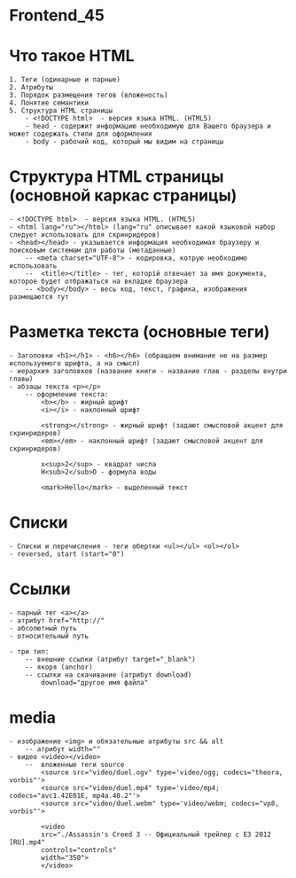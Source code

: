 # Frontend_45
# Что такое HTML
    1. Теги (одинарные и парные)
    2. Атрибуты
    3. Порядок размещения тегов (вложеность) 
    4. Понятие семантики
    5. Структура HTML страницы
        - <!DOCTYPE html>  - версия языка HTML. (HTML5)
        - head - содержит информацию необходимую для Вашего браузера и может содержать стили для оформления
        - body - рабочий код, который мы видим на страницы

# Структура HTML страницы (основной каркас страницы)
    - <!DOCTYPE html>  - версия языка HTML. (HTML5)
    - <html lang="ru"></html> (lang="ru" описывает какой языковой набор следует использовать для скринридеров)
    - <head></head> - указывается информация необходимая браузеру и поисковым системам для работы (метаданные)
        -- <meta charset="UTF-8"> - кодировка, котрую необходимо использовать
        --  <title></title> - тег, которій отвечает за имя документа, которое будет отбражаться на вкладке браузера
        -- <body></body> - весь код, текст, графика, изображения размещаются тут

# Разметка текста (основные теги)
    - Заголовки <h1></h1> - <h6></h6> (обращаем внимание не на размер используемого шрифта, а на смысл)
    - иерархия заголовков (название книги - название глав - разделы внутри главы)
    - абзацы текста <p></p>
        -- оформление текста: 
            <b></b> - жирный шрифт
            <i></i> - наклонный шрифт

            <strong></strong> - жирный шрифт (задают смысловой акцент для скринридеров)
            <em></em> - наклонный шрифт (задают смысловой акцент для скринридеров)

            x<sup>2</sup> - квадрат числа
            H<sub>2</sub>O - формула воды 

            <mark>Hello</mark> - выделенный текст

# Списки
    - Списки и перечисления - теги обертки <ul></ul> <ol></ol>
    - reversed, start (start="0")

# Ссылки
    - парный тег <a></a>
    - атрибут href="http://"
    - абсолютный путь
    - относительный путь

    - три тип:
        -- внешние ссылки (атрибут target="_blank")
        -- якоря (anchor)
        -- ссылки на скачивание (атрибут download) 
            download="другое имя файла"
# media
    - изображение <img> и обязательные атрибуты src && alt
        -- атрибут width=""
    - видео <video></video>
        --  вложенные теги source
            <source src="video/duel.ogv" type='video/ogg; codecs="theora, vorbis"'>
            <source src="video/duel.mp4" type='video/mp4; codecs="avc1.42E01E, mp4a.40.2"'>
            <source src="video/duel.webm" type='video/webm; codecs="vp8, vorbis"'>

            <video
            src="./Assassin's Creed 3 -- Официальный трейлер с E3 2012 [RU].mp4"
            controls="controls"
            width="350">
            </video>
        









